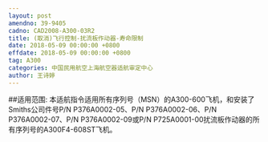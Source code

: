 ```yaml
---
layout: post
amendno: 39-9405
cadno: CAD2008-A300-03R2
title: (取消)飞行控制-扰流板作动器-寿命限制
date: 2018-05-09 00:00:00 +0800
effdate: 2018-05-09 00:00:00 +0800
tag: A300
categories: 中国民用航空上海航空器适航审定中心
author: 王诗婷
---
```


##适用范围:
本适航指令适用所有序列号（MSN）的A300-600飞机，和安装了Smiths公司件号P/N P376A0002-05、P/N P376A0002-06、P/N P376A0002-07、P/N P376A0002-09或P/N P725A0001-00扰流板作动器的所有序列号的A300F4-608ST飞机。

